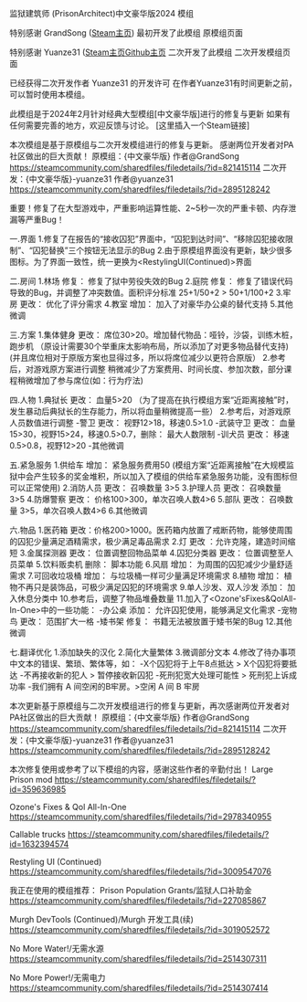 监狱建筑师 (PrisonArchitect)中文豪华版2024 模组

特别感谢 GrandSong ([Steam主页](https://steamcommunity.com/id/grandsong/)) 最初开发了此模组
原模组页面

特别感谢 Yuanze31 ([Steam主页](https://steamcommunity.com/id/yuanze31/)[Github主页](https://github.com/yuanze31/All-in-One-Deluxe) 二次开发了此模组
二次开发模组页面

已经获得二次开发作者 Yuanze31 的开发许可
在作者Yuanze31有时间更新之前，可以暂时使用本模组。

此模组是于2024年2月针对经典大型模组[中文豪华版]进行的修复与更新
如果有任何需要完善的地方，欢迎反馈与讨论。
[这里插入一个Steam链接]


本次模组是基于原模组与二次开发模组进行的修复与更新。
感谢两位开发者对PA社区做出的巨大贡献！
原模组：{中文豪华版}	作者@GrandSong
https://steamcommunity.com/sharedfiles/filedetails/?id=821415114
二次开发：{中文豪华版}-yuanze31	作者@yuanze31
https://steamcommunity.com/sharedfiles/filedetails/?id=2895128242


重要！修复了在大型游戏中，严重影响运算性能、2~5秒一次的严重卡顿、内存泄漏等严重Bug！


一.界面
1.修复了在报告的“接收囚犯”界面中，“囚犯到达时间”、“移除囚犯接收限制”、“囚犯替换”三个按钮无法显示的Bug
2.由于原模组界面没有更新，缺少很多图标。为了界面一致性，统一更换为<RestylingUI(Continued)>界面

二.房间
1.林场 修复： 修复了狱中劳役失效的Bug
2.庭院 修复： 修复了错误代码导致的Bug，并调整了冲突数值。面积评分标准 25+1/50+2 > 50+1/100+2
3.牢房 更改： 优化了评分需求
4.教室 增加： 加入了对豪华办公桌的替代支持
5.其他微调

三.方案
1.集体健身 更改： 席位30>20。增加替代物品：哑铃，沙袋，训练木桩，跑步机
（原设计需要30个举重床太影响布局，所以添加了对更多物品替代支持)
(并且席位相对于原版方案也显得过多，所以将席位减少以更符合原版）
2.参考<LargePrisonMod>后，对游戏原方案进行调整
稍微减少了方案费用、时间长度、参加次数，部分课程稍微增加了参与席位(如：行为疗法)

四.人物
1.典狱长 更改： 血量5>20
（为了提高在执行模组方案“近距离接触”时，发生暴动后典狱长的生存能力，所以将血量稍微提高一些）
2.参考<LargePrisonMod>后，对游戏原人员数值进行调整
-警卫 更改： 视野12>18，移速0.5>1.0
-武装守卫 更改： 血量15>30，视野15>24，移速0.5>0.7，删除： 最大人数限制
-训犬员 更改： 移速0.5>0.8，视野12>20
-其他微调

五.紧急服务
1.供给车 增加： 紧急服务费用50
(模组方案“近距离接触”在大规模监狱中会产生较多的奖金堆积，所以加入了<CallableTrucks>模组的供给车紧急服务功能，没有图标但可以正常使用)
2.消防人员 更改： 召唤数量 3>5
3.护理人员 更改： 召唤数量 3>5
4.防爆警察 更改： 价格100>300，单次召唤人数4>6
5.部队 更改： 召唤数量 3>5，单次召唤人数4>6
6.其他微调

六.物品
1.医药箱 更改：价格200>1000。医药箱内放置了戒断药物，能够使周围的囚犯少量满足酒精需求，极少满足毒品需求
2.灯 更改 ：允许克隆，建造时间缩短
3.金属探测器 更改： 位置调整回物品菜单
4.囚犯分类器 更改： 位置调整至人员菜单
5.饮料贩卖机 删除： 脚本功能
6.风扇 增加： 为周围的囚犯减少少量舒适需求
7.可回收垃圾桶 增加： 与垃圾桶一样可少量满足环境需求
8.植物 增加： 植物不再只是装饰品，可极少满足囚犯的环境需求
9.单人沙发、双人沙发 添加： 加入休息分类中
10.参考<LargePrisonMod>后，调整了物品堆叠数量
11.加入了<Ozone'sFixes&QolAll-In-One>中的一些功能：
-办公桌 添加： 允许囚犯使用，能够满足文化需求
-宠物鸟 更改： 范围扩大一格
-矮书架 修复： 书籍无法被放置于矮书架的Bug
12.其他微调

七.翻译优化
1.添加缺失的汉化
2.简化大量繁体
3.微调部分文本
4.修改了待办事项中文本的错误、繁琐、繁体等，如：
-X个囚犯将于上午8点抵达 > X个囚犯将要抵达
-不再接收新的犯人 > 暂停接收新囚犯
-死刑犯宽大处理可能性 > 死刑犯上诉成功率
-我们拥有 A 间空闲的B牢房。>空闲 A 间 B 牢房





本次更新基于原模组与二次开发模组进行的修复与更新，再次感谢两位开发者对PA社区做出的巨大贡献！
原模组：{中文豪华版}	作者@GrandSong
https://steamcommunity.com/sharedfiles/filedetails/?id=821415114
二次开发：{中文豪华版}-yuanze31	作者@yuanze31
https://steamcommunity.com/sharedfiles/filedetails/?id=2895128242


本次修复使用或参考了以下模组的内容，感谢这些作者的辛勤付出！
Large Prison mod
https://steamcommunity.com/sharedfiles/filedetails/?id=359636985

Ozone's Fixes & Qol All-In-One
https://steamcommunity.com/sharedfiles/filedetails/?id=2978340955

Callable trucks
https://steamcommunity.com/sharedfiles/filedetails/?id=1632394574

Restyling UI (Continued)
https://steamcommunity.com/sharedfiles/filedetails/?id=3009547076

我正在使用的模组推荐：
Prison Population Grants/监狱人口补助金
https://steamcommunity.com/sharedfiles/filedetails/?id=227085867

Murgh DevTools (Continued)/Murgh 开发工具(续)
https://steamcommunity.com/sharedfiles/filedetails/?id=3019052572

No More Water!/无需水源
https://steamcommunity.com/sharedfiles/filedetails/?id=2514307311

No More Power!/无需电力
https://steamcommunity.com/sharedfiles/filedetails/?id=2514307414

